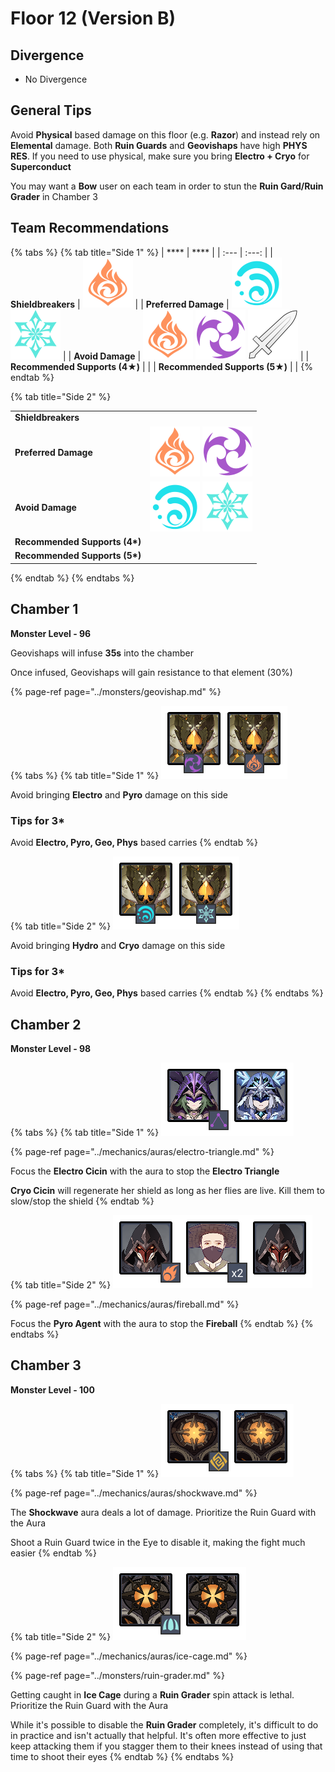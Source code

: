 # Floor 12 \(Version B\)

## Divergence

* No Divergence

## General Tips

Avoid **Physical** based damage on this floor \(e.g. **Razor**\) and instead rely on **Elemental** damage. Both **Ruin Guards** and **Geovishaps** have high **PHYS RES**. If you need to use physical, make sure you bring **Electro + Cryo** for **Superconduct**

You may want a **Bow** user on each team in order to stun the **Ruin Gard/Ruin Grader** in Chamber 3

## Team Recommendations

{% tabs %}
{% tab title="Side 1" %}
| \*\*\*\* | \*\*\*\* |
| :--- | :---: |
| **Shieldbreakers** | ![](../.gitbook/assets/pyro_small.png)  |
| **Preferred Damage** | ![](../.gitbook/assets/hydro_small.png) ![](../.gitbook/assets/cryo_small.png)  |
| **Avoid Damage** | ![](../.gitbook/assets/pyro_small.png) ![](../.gitbook/assets/electro_small.png) ![](../.gitbook/assets/physical_small.png)  |
| **Recommended Supports \(4**★**\)** |  |
| **Recommended Supports \(5**★**\)** |  |
{% endtab %}

{% tab title="Side 2" %}


|  |   |
| :--- | :---: |
| **Shieldbreakers** |  |
| **Preferred Damage** | ![](../.gitbook/assets/pyro_small.png) ![](../.gitbook/assets/electro_small.png)  |
| **Avoid Damage** | ![](../.gitbook/assets/hydro_small.png) ![](../.gitbook/assets/cryo_small.png)  |
| **Recommended Supports \(4\*\)** |  |
| **Recommended Supports \(5\*\)** |  |
{% endtab %}
{% endtabs %}

## Chamber 1

**Monster Level - 96**

Geovishaps will infuse **35s** into the chamber

Once infused, Geovishaps will gain resistance to that element \(30%\)

{% page-ref page="../monsters/geovishap.md" %}

{% tabs %}
{% tab title="Side 1" %}
![](../.gitbook/assets/12-1-1.png)

Avoid bringing **Electro** and **Pyro** damage on this side

### Tips for 3\*

Avoid **Electro, Pyro, Geo, Phys** based carries
{% endtab %}

{% tab title="Side 2" %}
![](../.gitbook/assets/12-1-2.png)

  
Avoid bringing **Hydro** and **Cryo** damage on this side

### Tips for 3\* <a id="tips-for-3"></a>

Avoid **Electro, Pyro, Geo, Phys** based carries
{% endtab %}
{% endtabs %}

## Chamber 2

**Monster Level - 98**

{% tabs %}
{% tab title="Side 1" %}
![](../.gitbook/assets/12-2-1.png)

{% page-ref page="../mechanics/auras/electro-triangle.md" %}

Focus the **Electro Cicin** with the aura to stop the **Electro Triangle**

**Cryo Cicin** will regenerate her shield as long as her flies are live. Kill them to slow/stop the shield
{% endtab %}

{% tab title="Side 2" %}
![](../.gitbook/assets/12-2-2.png)

{% page-ref page="../mechanics/auras/fireball.md" %}

Focus the **Pyro Agent** with the aura to stop the **Fireball**
{% endtab %}
{% endtabs %}

## Chamber 3

**Monster Level - 100**

{% tabs %}
{% tab title="Side 1" %}
![](../.gitbook/assets/12-3-1.png)

{% page-ref page="../mechanics/auras/shockwave.md" %}

The **Shockwave** aura deals a lot of damage. Prioritize the Ruin Guard with the Aura

Shoot a Ruin Guard twice in the Eye to disable it, making the fight much easier
{% endtab %}

{% tab title="Side 2" %}
![](../.gitbook/assets/12-3-2.png)

{% page-ref page="../mechanics/auras/ice-cage.md" %}

{% page-ref page="../monsters/ruin-grader.md" %}

Getting caught in **Ice Cage** during a **Ruin Grader** spin attack is lethal. Prioritize the Ruin Guard with the Aura

While it's possible to disable the **Ruin Grader** completely, it's difficult to do in practice and isn't actually that helpful. It's often more effective to just keep attacking them if you stagger them to their knees instead of using that time to shoot their eyes
{% endtab %}
{% endtabs %}



